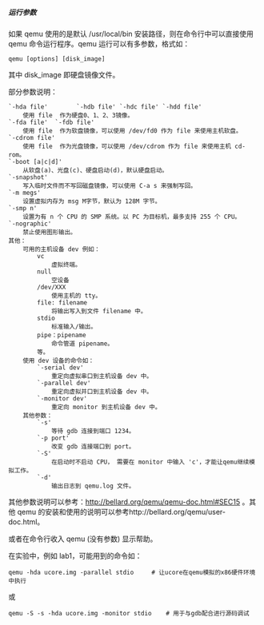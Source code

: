##### 运行参数

如果 qemu 使用的是默认 /usr/local/bin 安装路径，则在命令行中可以直接使用 qemu 命令运行程序。qemu 运行可以有多参数，格式如：

    qemu [options] [disk_image]

其中 disk_image 即硬盘镜像文件。

部分参数说明：

    `-hda file'        `-hdb file' `-hdc file' `-hdd file'
    	使用 file  作为硬盘0、1、2、3镜像。
    `-fda file'  `-fdb file'
    	使用 file  作为软盘镜像，可以使用 /dev/fd0 作为 file 来使用主机软盘。
    `-cdrom file'
    	使用 file  作为光盘镜像，可以使用 /dev/cdrom 作为 file 来使用主机 cd-rom。
    `-boot [a|c|d]'
    	从软盘(a)、光盘(c)、硬盘启动(d)，默认硬盘启动。
    `-snapshot'
    	写入临时文件而不写回磁盘镜像，可以使用 C-a s 来强制写回。
    `-m megs'
    	设置虚拟内存为 msg M字节，默认为 128M 字节。
    `-smp n'
    	设置为有 n 个 CPU 的 SMP 系统。以 PC 为目标机，最多支持 255 个 CPU。
    `-nographic'
    	禁止使用图形输出。
    其他：
    	可用的主机设备 dev 例如：
    		vc
    			虚拟终端。
    		null
    			空设备
    		/dev/XXX
    			使用主机的 tty。
    		file: filename
    			将输出写入到文件 filename 中。
    		stdio
    			标准输入/输出。
    		pipe：pipename
    			命令管道 pipename。
    		等。
    	使用 dev 设备的命令如：
    		`-serial dev'
    			重定向虚拟串口到主机设备 dev 中。
    		`-parallel dev'
    			重定向虚拟并口到主机设备 dev 中。
    		`-monitor dev'
    			重定向 monitor 到主机设备 dev 中。
    	其他参数：
    		`-s'
    			等待 gdb 连接到端口 1234。
    		`-p port'
    			改变 gdb 连接端口到 port。
    		`-S'
    			在启动时不启动 CPU， 需要在 monitor 中输入 'c'，才能让qemu继续模拟工作。
    		`-d'
    			输出日志到 qemu.log 文件。

其他参数说明可以参考：http://bellard.org/qemu/qemu-doc.html#SEC15 。其他 qemu 的安装和使用的说明可以参考http://bellard.org/qemu/user-doc.html。

或者在命令行收入 qemu (没有参数) 显示帮助。

在实验中，例如 lab1，可能用到的命令如：

    qemu -hda ucore.img -parallel stdio		# 让ucore在qemu模拟的x86硬件环境中执行

或

    qemu -S -s -hda ucore.img -monitor stdio	# 用于与gdb配合进行源码调试
